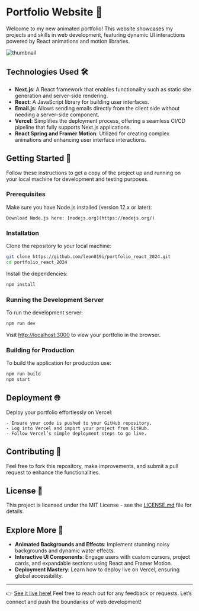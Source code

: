 # Portfolio Website 🚀

Welcome to my new animated portfolio! This website showcases my projects and skills in web development, featuring dynamic UI interactions powered by React animations and motion libraries.

![thumbnail]([https://github.com/leon019i/MediaMender/assets/84818419/2769f903-b673-47b0-84eb-58935ac2acca](https://github.com/leon019i/portfolio_react_2024/blob/98c9285d7aeb3e9b13c8f6566bfe1f31acaa9d2b/public/assets/images/DALL%C2%B7E%202024-04-15%2004.21.00%20-%20Create%20a%20professional%20and%20modern%20thumbnail%20for%20a%20portfolio%20showcasing%20the%20personal%20brand%20of%20'Louay%20Fayez'.%20The%20design%20should%20be%20clean%2C%20minimalist%2C%20and.webp))


## Technologies Used 🛠️

- **Next.js**: A React framework that enables functionality such as static site generation and server-side rendering.
- **React**: A JavaScript library for building user interfaces.
- **Email.js**: Allows sending emails directly from the client side without needing a server-side component.
- **Vercel**: Simplifies the deployment process, offering a seamless CI/CD pipeline that fully supports Next.js applications.
- **React Spring and Framer Motion**: Utilized for creating complex animations and enhancing user interface interactions.

## Getting Started 🌟

Follow these instructions to get a copy of the project up and running on your local machine for development and testing purposes.

### Prerequisites

Make sure you have Node.js installed (version 12.x or later):

```plaintext
Download Node.js here: [nodejs.org](https://nodejs.org/)
```

### Installation

Clone the repository to your local machine:

```bash
git clone https://github.com/leon019i/portfolio_react_2024.git
cd portfolio_react_2024
```

Install the dependencies:

```bash
npm install
```

### Running the Development Server

To run the development server:

```bash
npm run dev
```

Visit [http://localhost:3000](http://localhost:3000) to view your portfolio in the browser.

### Building for Production

To build the application for production use:

```bash
npm run build
npm start
```

## Deployment 🌐

Deploy your portfolio effortlessly on Vercel:

```plaintext
- Ensure your code is pushed to your GitHub repository.
- Log into Vercel and import your project from GitHub.
- Follow Vercel’s simple deployment steps to go live.
```

## Contributing 🤝

Feel free to fork this repository, make improvements, and submit a pull request to enhance the functionalities.

## License 📄

This project is licensed under the MIT License - see the [LICENSE.md](LICENSE.md) file for details.

## Explore More 🌈

- **Animated Backgrounds and Effects**: Implement stunning noisy backgrounds and dynamic water effects.
- **Interactive UI Components**: Engage users with custom cursors, project cards, and expandable sections using React and Framer Motion.
- **Deployment Mastery**: Learn how to deploy live on Vercel, ensuring global accessibility.

---

👉 [See it live here!](https://your-live-site-url.com) Feel free to reach out for any feedback or requests. Let’s connect and push the boundaries of web development!
